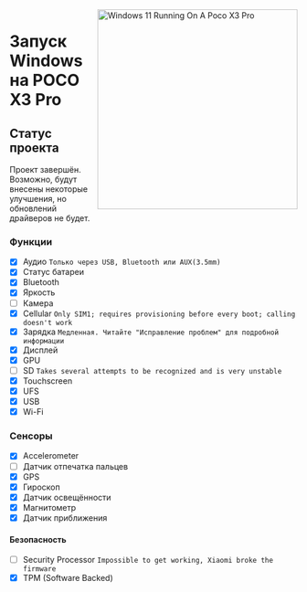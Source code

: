 <img align="right" src="https://github.com/woa-vayu/src_vayu_windows/blob/main/2Poco X3 Pro Windows.png" width="350" alt="Windows 11 Running On A Poco X3 Pro">

# Запуск Windows на POCO X3 Pro

## Статус проекта
Проект завершён. Возможно, будут внесены некоторые улучшения, но обновлений драйверов не будет.

### Функции 
- [x] Аудио ```Только через USB, Bluetooth или AUX(3.5mm)```
- [x] Статус батареи
- [x] Bluetooth
- [x] Яркость
- [ ] Камера
- [x] Cellular ```Only SIM1; requires provisioning before every boot; calling doesn't work```
- [x] Зарядка ```Медленная. Читайте "Исправление проблем" для подробной информации```
- [x] Дисплей 
- [x] GPU
- [ ] SD ```Takes several attempts to be recognized and is very unstable```
- [x] Touchscreen
- [x] UFS
- [x] USB
- [x] Wi-Fi

### Сенсоры
- [x] Accelerometer
- [ ] Датчик отпечатка пальцев 
- [x] GPS
- [x] Гироскоп 
- [x] Датчик освещённости
- [x] Магнитометр
- [x] Датчик приближения 

#### Безопасность 

- [ ] Security Processor ```Impossible to get working, Xiaomi broke the firmware```
- [x] TPM (Software Backed)
